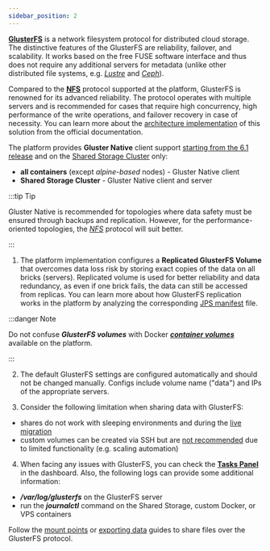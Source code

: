 ```yaml
---
sidebar_position: 2
---
```


**[GlusterFS](https://cloudmydc.com/)** is a network filesystem protocol for distributed cloud storage. The distinctive features of the GlusterFS are reliability, failover, and scalability. It works based on the free FUSE software interface and thus does not require any additional servers for metadata (unlike other distributed file systems, e.g. _[Lustre](https://cloudmydc.com/)_ and _[Ceph](https://cloudmydc.com/)_).

Compared to the **[NFS](https://cloudmydc.com/)** protocol supported at the platform, GlusterFS is renowned for its advanced reliability. The protocol operates with multiple servers and is recommended for cases that require high concurrency, high performance of the write operations, and failover recovery in case of necessity. You can learn more about the [architecture implementation](https://cloudmydc.com/) of this solution from the official documentation.

The platform provides **Gluster Native** client support <u>starting from the 6.1 release</u> and on the [Shared Storage Cluster](https://cloudmydc.com/) only:

- **all containers** (except _alpine-based_ nodes) - Gluster Native client
- **Shared Storage Cluster** - Gluster Native client and server

:::tip Tip

Gluster Native is recommended for topologies where data safety must be ensured through backups and replication. However, for the performance-oriented topologies, the _[NFS](https://cloudmydc.com/)_ protocol will suit better.

:::

1. The platform implementation configures a **Replicated GlusterFS Volume** that overcomes data loss risk by storing exact copies of the data on all bricks (servers). Replicated volume is used for better reliability and data redundancy, as even if one brick fails, the data can still be accessed from replicas. You can learn more about how GlusterFS replication works in the platform by analyzing the corresponding [JPS manifest](https://cloudmydc.com/) file.

:::danger Note

Do not confuse **_GlusterFS volumes_** with Docker **_[container volumes](/docs/Container/Container%20Configuration/Volumes)_** available on the platform.

:::

2. The default GlusterFS settings are configured automatically and should not be changed manually. Configs include volume name ("data") and IPs of the appropriate servers.

3. Consider the following limitation when sharing data with GlusterFS:

- shares do not work with sleeping environments and during the [live migration](https://cloudmydc.com/)
- custom volumes can be created via SSH but are <u>not recommended</u> due to limited functionality (e.g. scaling automation)

4. When facing any issues with GlusterFS, you can check the **[Tasks Panel](https://cloudmydc.com/)** in the dashboard. Also, the following logs can provide some additional information:

- **_/var/log/glusterfs_** on the GlusterFS server
- run the **_journalctl_** command on the Shared Storage, custom Docker, or VPS containers

Follow the [mount points](https://cloudmydc.com/) or [exporting data](https://cloudmydc.com/) guides to share files over the GlusterFS protocol.
